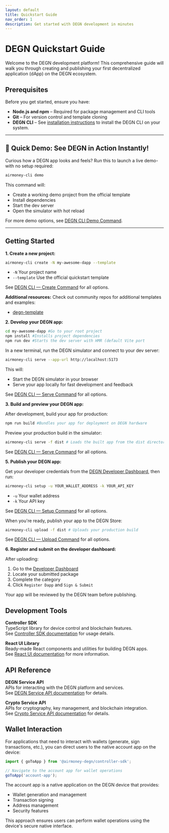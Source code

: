 ```yaml
---
layout: default
title: Quickstart Guide
nav_order: 1
description: Get started with DEGN development in minutes
---
```


# DEGN Quickstart Guide

Welcome to the DEGN development platform! This comprehensive guide will walk you through creating and publishing your first decentralized application (dApp) on the DEGN ecosystem.

## Prerequisites

Before you get started, ensure you have:

- **Node.js and npm** – Required for package management and CLI tools
- **Git** – For version control and template cloning
- **DEGN CLI** – See [installation instructions](/degn-cli#installation) to install the DEGN CLI on your system.

---

## 🚀 Quick Demo: See DEGN in Action Instantly!

Curious how a DEGN app looks and feels? Run this to launch a live demo-with no setup required:

```bash
airmoney-cli demo
```

This command will:
- Create a working demo project from the official template
- Install dependencies
- Start the dev server
- Open the simulator with hot reload

For more demo options, see [DEGN CLI Demo Command](/degn-cli#demo-command).

---

## Getting Started

**1. Create a new project:**

```bash
airmoney-cli create -N my-awesome-dapp --template
```
- `-N` Your project name
- `--template` Use the official quickstart template

See [DEGN CLI — Create Command](/degn-cli#create-command) for all options.

**Additional resources:**
Check out community repos for additional templates and examples:
- <a href="https://github.com/cream-hub/degn-template" target="_blank" rel="noopener">degn-template</a>

**2. Develop your DEGN app:**

```bash
cd my-awesome-dapp #Go to your root project
npm install #Installs project dependencies
npm run dev #Starts the dev server with HMR (default Vite port
```

In a new terminal, run the DEGN simulator and connect to your dev server:

```bash
airmoney-cli serve --app-url http://localhost:5173
```

This will:
- Start the DEGN simulator in your browser
- Serve your app locally for fast development and feedback

See [DEGN CLI — Serve Command](/degn-cli#serve-command) for all options.

**3. Build and preview your DEGN app:**

After development, build your app for production:

```bash
npm run build #Bundles your app for deployment on DEGN hardware
```

Preview your production build in the simulator:

```bash
airmoney-cli serve -f dist # Loads the built app from the dist directory
```

See [DEGN CLI — Serve Command](/degn-cli#serve-command) for all options.

**5. Publish your DEGN app:**

Get your developer credentials from the <a href="https://dash-devnet.degn.com/" target="_blank" rel="noopener">DEGN Developer Dashboard</a>, then run:

```bash
airmoney-cli setup -u YOUR_WALLET_ADDRESS -k YOUR_API_KEY
```
- `-u` Your wallet address
- `-k` Your API key

See [DEGN CLI — Setup Command](/degn-cli#setup-command) for all options.

When you're ready, publish your app to the DEGN Store:

```bash
airmoney-cli upload -f dist # Uploads your production build
```

See [DEGN CLI — Upload Command](/degn-cli#upload-command) for all options.

**6. Register and submit on the developer dashboard:**

After uploading:
1. Go to the <a href="https://dash-devnet.degn.com/" target="_blank" rel="noopener">Developer Dashboard</a>
2. Locate your submitted package
3. Complete the category
4. Click `Register Dapp` and `Sign & Submit`

Your app will be reviewed by the DEGN team before publishing.

## Development Tools

**Controller SDK**  
TypeScript library for device control and blockchain features.  
See [Controller SDK documentation](/controller-sdk) for usage details.

**React UI Library**  
Ready-made React components and utilities for building DEGN apps.  
See [React UI documentation](/react-ui-library) for more information.

## API Reference

**DEGN Service API**  
APIs for interacting with the DEGN platform and services.  
See [DEGN Service API documentation](/degn-service-api) for details.

**Crypto Service API**  
APIs for cryptography, key management, and blockchain integration.  
See [Crypto Service API documentation](/crypto-service-api) for details.

## Wallet Interaction

For applications that need to interact with wallets (generate, sign 
transactions, etc.), you can direct users to the native account app 
on the device:

```typescript
import { goToApp } from '@airmoney-degn/controller-sdk';

// Navigate to the account app for wallet operations
goToApp('account-app');
```

The account app is a native application on the DEGN device that 
provides:
- Wallet generation and management
- Transaction signing
- Address management
- Security features

This approach ensures users can perform wallet operations using the 
device's secure native interface.

